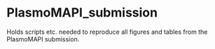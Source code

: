 # PlasmoMAPI_submission
Holds scripts etc. needed to reproduce all figures and tables from the PlasmoMAPI submission.
